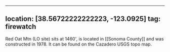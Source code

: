 
---
location: [38.56722222222223, -123.0925]
tag: firewatch
---

Red Oat Mtn (LO site) sits at 1460', is located in [[Sonoma County]] and was constructed in 1978. It can be found on the Cazadero USGS topo map.
